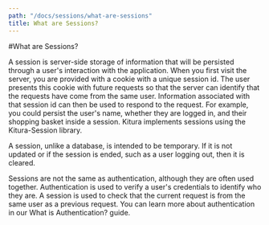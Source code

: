 ```yaml
---
path: "/docs/sessions/what-are-sessions"
title: What are Sessions?
---
```


#What are Sessions?

A session is server-side storage of information that will be persisted through a user's interaction with the application. When you first visit the server, you are provided with a cookie with a unique session id. The user presents this cookie with future requests so that the server can identify that the requests have come from the same user. Information associated with that session id can then be used to respond to the request. For example, you could persist the user's name, whether they are logged in, and their shopping basket inside a session. Kitura implements sessions using the Kitura-Session library.

A session, unlike a database, is intended to be temporary. If it is not updated or if the session is ended, such as a user logging out, then it is cleared.

Sessions are not the same as authentication, although they are often used together. Authentication is used to verify a user's credentials to identify who they are. A session is used to check that the current request is from the same user as a previous request. You can learn more about authentication in our What is Authentication? guide.

